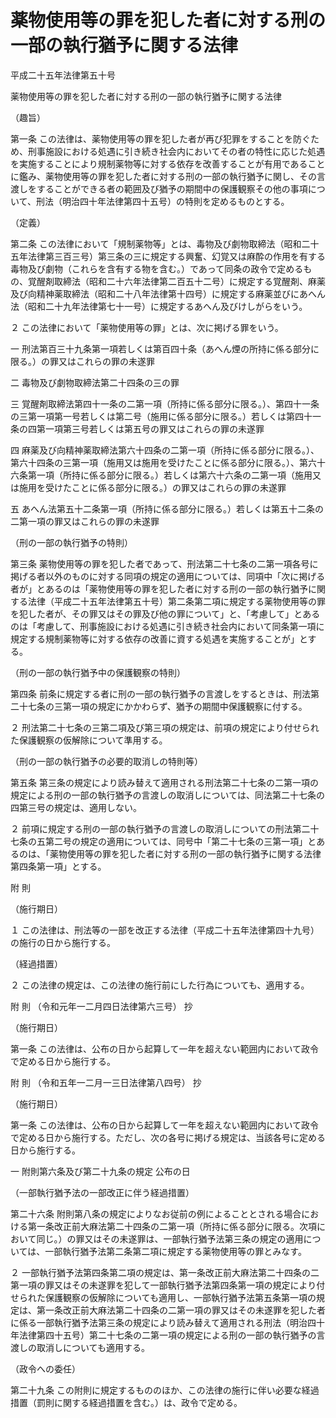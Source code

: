 # 薬物使用等の罪を犯した者に対する刑の一部の執行猶予に関する法律

平成二十五年法律第五十号

薬物使用等の罪を犯した者に対する刑の一部の執行猶予に関する法律

（趣旨）

第一条 この法律は、薬物使用等の罪を犯した者が再び犯罪をすることを防ぐため、刑事施設における処遇に引き続き社会内においてその者の特性に応じた処遇を実施することにより規制薬物等に対する依存を改善することが有用であることに鑑み、薬物使用等の罪を犯した者に対する刑の一部の執行猶予に関し、その言渡しをすることができる者の範囲及び猶予の期間中の保護観察その他の事項について、刑法（明治四十年法律第四十五号）の特則を定めるものとする。

（定義）

第二条 この法律において「規制薬物等」とは、毒物及び劇物取締法（昭和二十五年法律第三百三号）第三条の三に規定する興奮、幻覚又は麻酔の作用を有する毒物及び劇物（これらを含有する物を含む。）であって同条の政令で定めるもの、覚醒剤取締法（昭和二十六年法律第二百五十二号）に規定する覚醒剤、麻薬及び向精神薬取締法（昭和二十八年法律第十四号）に規定する麻薬並びにあへん法（昭和二十九年法律第七十一号）に規定するあへん及びけしがらをいう。

２ この法律において「薬物使用等の罪」とは、次に掲げる罪をいう。

一 刑法第百三十九条第一項若しくは第百四十条（あへん煙の所持に係る部分に限る。）の罪又はこれらの罪の未遂罪

二 毒物及び劇物取締法第二十四条の三の罪

三 覚醒剤取締法第四十一条の二第一項（所持に係る部分に限る。）、第四十一条の三第一項第一号若しくは第二号（施用に係る部分に限る。）若しくは第四十一条の四第一項第三号若しくは第五号の罪又はこれらの罪の未遂罪

四 麻薬及び向精神薬取締法第六十四条の二第一項（所持に係る部分に限る。）、第六十四条の三第一項（施用又は施用を受けたことに係る部分に限る。）、第六十六条第一項（所持に係る部分に限る。）若しくは第六十六条の二第一項（施用又は施用を受けたことに係る部分に限る。）の罪又はこれらの罪の未遂罪

五 あへん法第五十二条第一項（所持に係る部分に限る。）若しくは第五十二条の二第一項の罪又はこれらの罪の未遂罪

（刑の一部の執行猶予の特則）

第三条 薬物使用等の罪を犯した者であって、刑法第二十七条の二第一項各号に掲げる者以外のものに対する同項の規定の適用については、同項中「次に掲げる者が」とあるのは「薬物使用等の罪を犯した者に対する刑の一部の執行猶予に関する法律（平成二十五年法律第五十号）第二条第二項に規定する薬物使用等の罪を犯した者が、その罪又はその罪及び他の罪について」と、「考慮して」とあるのは「考慮して、刑事施設における処遇に引き続き社会内において同条第一項に規定する規制薬物等に対する依存の改善に資する処遇を実施することが」とする。

（刑の一部の執行猶予中の保護観察の特則）

第四条 前条に規定する者に刑の一部の執行猶予の言渡しをするときは、刑法第二十七条の三第一項の規定にかかわらず、猶予の期間中保護観察に付する。

２ 刑法第二十七条の三第二項及び第三項の規定は、前項の規定により付せられた保護観察の仮解除について準用する。

（刑の一部の執行猶予の必要的取消しの特則等）

第五条 第三条の規定により読み替えて適用される刑法第二十七条の二第一項の規定による刑の一部の執行猶予の言渡しの取消しについては、同法第二十七条の四第三号の規定は、適用しない。

２ 前項に規定する刑の一部の執行猶予の言渡しの取消しについての刑法第二十七条の五第二号の規定の適用については、同号中「第二十七条の三第一項」とあるのは、「薬物使用等の罪を犯した者に対する刑の一部の執行猶予に関する法律第四条第一項」とする。

附 則

（施行期日）

１ この法律は、刑法等の一部を改正する法律（平成二十五年法律第四十九号）の施行の日から施行する。

（経過措置）

２ この法律の規定は、この法律の施行前にした行為についても、適用する。

附 則 （令和元年一二月四日法律第六三号） 抄

（施行期日）

第一条 この法律は、公布の日から起算して一年を超えない範囲内において政令で定める日から施行する。

附 則 （令和五年一二月一三日法律第八四号） 抄

（施行期日）

第一条 この法律は、公布の日から起算して一年を超えない範囲内において政令で定める日から施行する。ただし、次の各号に掲げる規定は、当該各号に定める日から施行する。

一 附則第六条及び第二十九条の規定 公布の日

（一部執行猶予法の一部改正に伴う経過措置）

第二十六条 附則第八条の規定によりなお従前の例によることとされる場合における第一条改正前大麻法第二十四条の二第一項（所持に係る部分に限る。次項において同じ。）の罪又はその未遂罪は、一部執行猶予法第三条の規定の適用については、一部執行猶予法第二条第二項に規定する薬物使用等の罪とみなす。

２ 一部執行猶予法第四条第二項の規定は、第一条改正前大麻法第二十四条の二第一項の罪又はその未遂罪を犯して一部執行猶予法第四条第一項の規定により付せられた保護観察の仮解除についても適用し、一部執行猶予法第五条第一項の規定は、第一条改正前大麻法第二十四条の二第一項の罪又はその未遂罪を犯した者に係る一部執行猶予法第三条の規定により読み替えて適用される刑法（明治四十年法律第四十五号）第二十七条の二第一項の規定による刑の一部の執行猶予の言渡しの取消しについても適用する。

（政令への委任）

第二十九条 この附則に規定するもののほか、この法律の施行に伴い必要な経過措置（罰則に関する経過措置を含む。）は、政令で定める。
